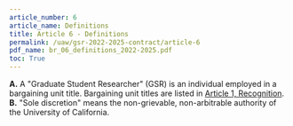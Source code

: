 ```yaml
---
article_number: 6
article_name: Definitions
title: Article 6 - Definitions
permalink: /uaw/gsr-2022-2025-contract/article-6
pdf_name: br_06_definitions_2022-2025.pdf
toc: True
---
```



<div class="lvl1"><b>A.</b> A "Graduate Student Researcher" (GSR) is an individual employed in a bargaining unit title. Bargaining unit titles are listed in <a href="/uaw/gsr-2022-2025-contract/article-1">Article 1, Recognition</a>.</div>
<div class="lvl1"><b>B.</b> "Sole discretion" means the non-grievable, non-arbitrable authority of the University of California.</div>

